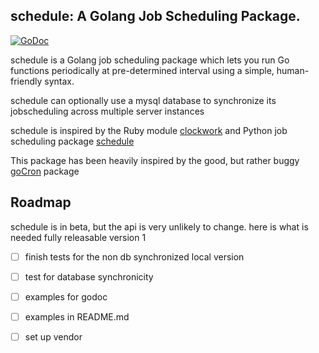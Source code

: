 ## schedule: A Golang Job Scheduling Package.
[![GoDoc](https://godoc.org/github.com/golang/gddo?status.svg)](http://godoc.org/github.com/marksalpeter/schedule)

schedule is a Golang job scheduling package which lets you run Go functions periodically at pre-determined interval using a simple, human-friendly syntax.

schedule can optionally use a mysql database to synchronize its jobscheduling across multiple server instances

schedule is inspired by the Ruby module [clockwork](<https://github.com/tomykaira/clockwork>) and Python job scheduling package [schedule](<https://github.com/dbader/schedule>)

This package has been heavily inspired by the good, but rather buggy [goCron](https://github.com/jasonlvhit/gocron) package

## Roadmap

schedule is in beta, but the api is very unlikely to change. here is what is needed fully releasable version 1

- [ ] finish tests for the non db synchronized local version
- [ ] test for database synchronicity
- [ ] examples for godoc
- [ ] examples in README.md
- [ ] set up vendor



